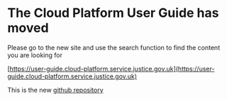 # The Cloud Platform User Guide has moved

Please go to the new site and use the search function to find the content you are looking for

[https://user-guide.cloud-platform.service.justice.gov.uk](https://user-guide.cloud-platform.service.justice.gov.uk)

This is the new [github repository](https://github.com/ministryofjustice/cloud-platform-user-guide)
